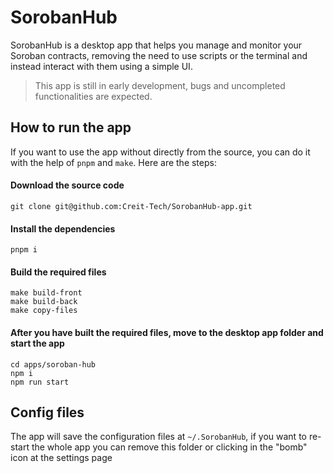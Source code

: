 # SorobanHub

SorobanHub is a desktop app that helps you manage and monitor your Soroban contracts, removing the need to use scripts or the terminal and instead interact with them using a simple UI.

> This app is still in early development, bugs and uncompleted functionalities are expected.

## How to run the app

If you want to use the app without directly from the source, you can do it with the help of `pnpm` and `make`. Here are the steps:

#### Download the source code
```shell
git clone git@github.com:Creit-Tech/SorobanHub-app.git
```

#### Install the dependencies
```shell
pnpm i
```

#### Build the required files
```shell
make build-front
make build-back
make copy-files
```

#### After you have built the required files, move to the desktop app folder and start the app
```shell
cd apps/soroban-hub
npm i
npm run start
```

## Config files

The app will save the configuration files at `~/.SorobanHub`, if you want to re-start the whole app you can remove this folder or clicking in the "bomb" icon at the settings page

